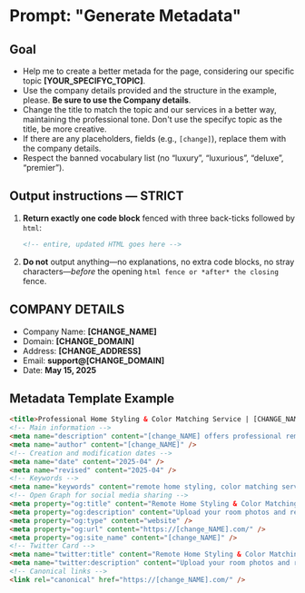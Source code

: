 # Prompt: "Generate Metadata"

## Goal

- Help me to create a better metada for the page, considering our specific topic **[YOUR_SPECIFYC_TOPIC]**.
- Use the company details provided and the structure in the example, please. **Be sure to use the Company details**.
- Change the title to match the topic and our services in a better way, maintaining the professional tone. Don't use the specifyc topic as the title, be more creative.
- If there are any placeholders, fields (e.g., `[change]`), replace them with the company details.
- Respect the banned vocabulary list (no “luxury”, “luxurious”, “deluxe”, “premier”).

## Output instructions — **STRICT**

1. **Return exactly one code block** fenced with three back-ticks followed by `html`:

   ```html
   <!-- entire, updated HTML goes here -->
   ```

2. **Do not** output anything—no explanations, no extra code blocks, no stray characters—*before* the opening ```html fence or *after* the closing``` fence.

## COMPANY DETAILS

- Company Name: **[CHANGE_NAME]**
- Domain: **[CHANGE_DOMAIN]**
- Address: **[CHANGE_ADDRESS]**
- Email: **support@[CHANGE_DOMAIN]**
- Date: **May 15, 2025**

## Metadata Template Example

```html
<title>Professional Home Styling & Color Matching Service | [CHANGE_NAME]</title>
<!-- Main information -->
<meta name="description" content="[change_NAME] offers professional remote home styling and color matching services. Upload room photos to receive custom color palettes, paint suggestions, and expert styling tips tailored to your space." />
<meta name="author" content="[change_NAME]" />
<!-- Creation and modification dates -->
<meta name="date" content="2025-04" />
<meta name="revised" content="2025-04" />
<!-- Keywords -->
<meta name="keywords" content="remote home styling, color matching service, custom color palettes, paint suggestions, room styling tips, [change_NAME], interior design help, online home consultation, house flipping design, new homeowner design, home color flow planning, custom mood boards" />
<!-- Open Graph for social media sharing -->
<meta property="og:title" content="Remote Home Styling & Color Matching: Professional Design Services from Your Photos" />
<meta property="og:description" content="Upload your room photos and receive custom color palettes, paint suggestions, and expert styling tips. Perfect for new homeowners and house flippers seeking professional design guidance." />
<meta property="og:type" content="website" />
<meta property="og:url" content="https://[change_NAME].com/" />
<meta property="og:site_name" content="[change_NAME]" />
<!-- Twitter Card -->
<meta name="twitter:title" content="Remote Home Styling & Color Matching: Professional Design Services from Your Photos" />
<meta name="twitter:description" content="Upload your room photos and receive custom color palettes, paint suggestions, and expert styling tips. Perfect for new homeowners and house flippers seeking professional design guidance." />
<!-- Canonical links -->
<link rel="canonical" href="https://[change_NAME].com/" />
```
